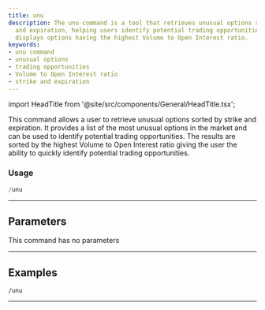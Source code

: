 ```yaml
---
title: unu
description: The unu command is a tool that retrieves unusual options sorted by strike
  and expiration, helping users identify potential trading opportunities. The command
  displays options having the highest Volume to Open Interest ratio.
keywords:
- unu command
- unusual options
- trading opportunities
- Volume to Open Interest ratio
- strike and expiration
---
```


import HeadTitle from '@site/src/components/General/HeadTitle.tsx';

<HeadTitle title="unu - Options - Telegram - Reference | OpenBB Bot Docs" />

This command allows a user to retrieve unusual options sorted by strike and expiration. It provides a list of the most unusual options in the market and can be used to identify potential trading opportunities. The results are sorted by the highest Volume to Open Interest ratio giving the user the ability to quickly identify potential trading opportunities.

### Usage

```python wordwrap
/unu
```

---

## Parameters

This command has no parameters



---

## Examples

```
/unu
```
---
